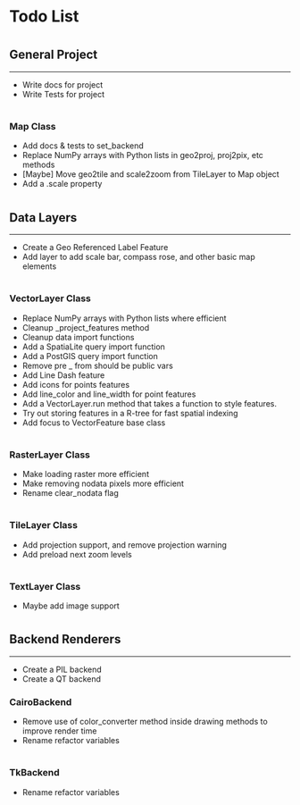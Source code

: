 Todo List
===
#


## General Project
---
* Write docs for project
* Write Tests for project
#

### Map Class
* Add docs & tests to set_backend
* Replace NumPy arrays with Python lists in geo2proj, proj2pix, etc methods
* [Maybe] Move geo2tile and scale2zoom from TileLayer to Map object
* Add a .scale property
#


## Data Layers
---
* Create a Geo Referenced Label Feature
* Add layer to add scale bar, compass rose, and other basic map elements
#

### VectorLayer Class
* Replace NumPy arrays with Python lists where efficient
* Cleanup _project_features method
* Cleanup data import functions
* Add a SpatiaLite query import function 
* Add a PostGIS query import function 
* Remove pre _ from should be public vars
* Add Line Dash feature
* Add icons for points features
* Add line_color and line_width for point features
* Add a VectorLayer.run method that takes a function to style features.
* Try out storing features in a R-tree for fast spatial indexing
* Add focus to VectorFeature base class
#

### RasterLayer Class
* Make loading raster more efficient
* Make removing nodata pixels more efficient
* Rename clear_nodata flag
#

### TileLayer Class
* Add projection support, and remove projection warning
* Add preload next zoom levels
#

### TextLayer Class
* Maybe add image support
#


## Backend Renderers
---
* Create a PIL backend
* Create a QT backend

### CairoBackend
* Remove use of color_converter method inside drawing methods to improve render time
* Rename refactor variables 
#

### TkBackend
* Rename refactor variables 
#

